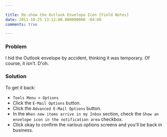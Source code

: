 ```yaml
---
 
title: Re-show the Outlook Envelope Icon [Field Notes]
date: 2011-10-25 13:12:00.000000000 -04:00
comments: true

---
```

### Problem
I hid the Outlook envelope by accident, thinking it was temporary. Of course, it isn't. D'oh.

### Solution
To get it back:

* `Tools Menu > Options`
* Click the `E-Mail Options` button.
* Click the `Advanced E-Mail Options` button.
* In the `When new items arrive in my Inbox` section, check the `Show an envelope icon in the notification area` checkbox.
* Click okay to confirm the various options screens and you'll be back in business.
